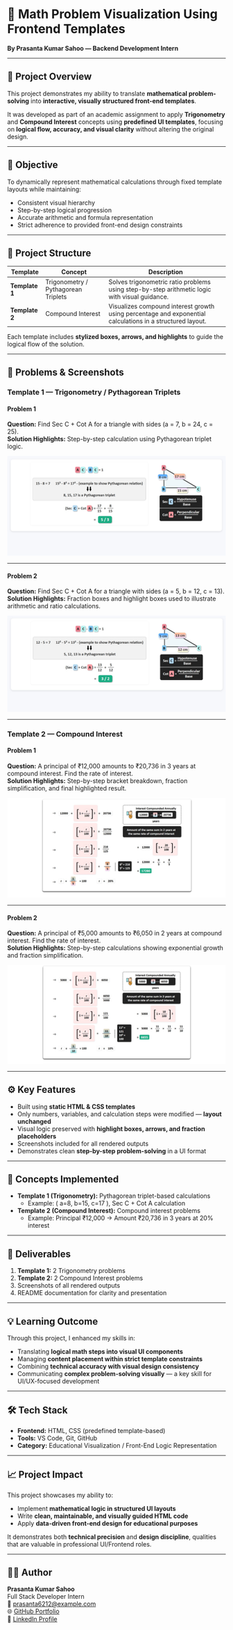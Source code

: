 # 🧮 Math Problem Visualization Using Frontend Templates

**By Prasanta Kumar Sahoo — Backend Development Intern**

---

## 🚀 Project Overview

This project demonstrates my ability to translate **mathematical problem-solving** into **interactive, visually structured front-end templates**.  

It was developed as part of an academic assignment to apply **Trigonometry** and **Compound Interest** concepts using **predefined UI templates**, focusing on **logical flow, accuracy, and visual clarity** without altering the original design.

---

## 🎯 Objective

To dynamically represent mathematical calculations through fixed template layouts while maintaining:

- Consistent visual hierarchy  
- Step-by-step logical progression  
- Accurate arithmetic and formula representation  
- Strict adherence to provided front-end design constraints  

---

## 🧩 Project Structure

| Template | Concept | Description |
|----------|---------|-------------|
| **Template 1** | Trigonometry / Pythagorean Triplets | Solves trigonometric ratio problems using step-by-step arithmetic logic with visual guidance. |
| **Template 2** | Compound Interest | Visualizes compound interest growth using percentage and exponential calculations in a structured layout. |

Each template includes **stylized boxes, arrows, and highlights** to guide the logical flow of the solution.

---

## 🧠 Problems & Screenshots

### **Template 1 — Trigonometry / Pythagorean Triplets**

#### Problem 1

**Question:** Find Sec C + Cot A for a triangle with sides \(a = 7, b = 24, c = 25\).  
**Solution Highlights:** Step-by-step calculation using Pythagorean triplet logic.

![Template1 Problem1](Screenshots/Template1_Problem1.png.jpg)

---

#### Problem 2

**Question:** Find Sec C + Cot A for a triangle with sides \(a = 5, b = 12, c = 13\).  
**Solution Highlights:** Fraction boxes and highlight boxes used to illustrate arithmetic and ratio calculations.

![Template1 Problem2](Screenshots/Template1_Problem2.png.jpg)

---

### **Template 2 — Compound Interest**

#### Problem 1

**Question:** A principal of ₹12,000 amounts to ₹20,736 in 3 years at compound interest. Find the rate of interest.  
**Solution Highlights:** Step-by-step bracket breakdown, fraction simplification, and final highlighted result.

![Template2 Problem1](Screenshots/Template2_Problem1.png.jpg)

---

#### Problem 2

**Question:** A principal of ₹5,000 amounts to ₹6,050 in 2 years at compound interest. Find the rate of interest.  
**Solution Highlights:** Step-by-step calculations showing exponential growth and fraction simplification.

![Template2 Problem2](Screenshots/Template2_Problem2.png.jpg)

---

## ⚙️ Key Features

- Built using **static HTML & CSS templates**  
- Only numbers, variables, and calculation steps were modified — **layout unchanged**  
- Visual logic preserved with **highlight boxes, arrows, and fraction placeholders**  
- Screenshots included for all rendered outputs  
- Demonstrates clean **step-by-step problem-solving** in a UI format  

---

## 🧠 Concepts Implemented

- **Template 1 (Trigonometry):** Pythagorean triplet-based calculations  
  - Example: \( a=8, b=15, c=17 \), Sec C + Cot A calculation  
- **Template 2 (Compound Interest):** Compound interest problems  
  - Example: Principal ₹12,000 → Amount ₹20,736 in 3 years at 20% interest  

---

## 🧾 Deliverables

1. **Template 1:** 2 Trigonometry problems  
2. **Template 2:** 2 Compound Interest problems  
3. Screenshots of all rendered outputs  
4. README documentation for clarity and presentation  

---

## 💡 Learning Outcome

Through this project, I enhanced my skills in:

- Translating **logical math steps into visual UI components**  
- Managing **content placement within strict template constraints**  
- Combining **technical accuracy with visual design consistency**  
- Communicating **complex problem-solving visually** — a key skill for UI/UX-focused development  

---

## 🛠️ Tech Stack

- **Frontend:** HTML, CSS (predefined template-based)  
- **Tools:** VS Code, Git, GitHub  
- **Category:** Educational Visualization / Front-End Logic Representation  

---

## 📈 Project Impact

This project showcases my ability to:

- Implement **mathematical logic in structured UI layouts**  
- Write **clean, maintainable, and visually guided HTML code**  
- Apply **data-driven front-end design for educational purposes**  

It demonstrates both **technical precision** and **design discipline**, qualities that are valuable in professional UI/Frontend roles.

---

## 👨‍💻 Author

**Prasanta Kumar Sahoo**  
Full Stack Developer Intern  
📧 <prasanta6212@example.com>  
🌐 [GitHub Portfolio](https://github.com/prasant-0n)  
💼 [LinkedIn Profile](https://linkedin.com/in/prasanta1/)
